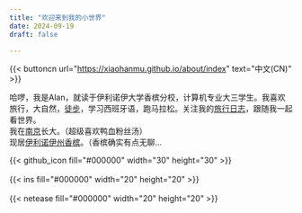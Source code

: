 ```yaml
---
title: "欢迎来到我的小世界"
date: 2024-09-19
draft: false

---
```

{{< buttoncn url="https://xiaohanmu.github.io/about/index" text="中文(CN)" >}}

哈啰，我是Alan，就读于伊利诺伊大学香槟分校，计算机专业大三学生。我喜欢旅行，大自然，[徒步](/hiking)，学习西班牙语，跑马拉松。关注我的[旅行日志](/traveljournal)，跟随我一起看世界。  
我在[南京](/nanjing)长大。（超级喜欢鸭血粉丝汤）  
现居[伊利诺伊州香槟](/urbana)。（香槟确实有点无聊...
  
{{< github_icon fill="#000000" width="30" height="30" >}}  
<br>
{{< ins fill="#000000" width="20" height="20" >}}  
<br>
{{< netease fill="#000000" width="20" height="20" >}}  